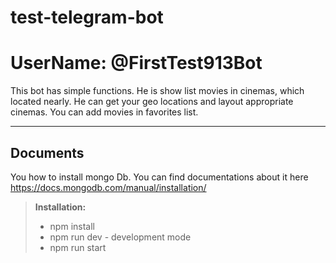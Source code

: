 # test-telegram-bot
UserName: @FirstTest913Bot
===================
This bot has simple functions. He is show list movies in cinemas, which located nearly. He can get your geo locations and layout appropriate cinemas. You can add movies in favorites list.

----------


Documents
-------------

You how to install mongo Db. You can find documentations about it here
https://docs.mongodb.com/manual/installation/

> **Installation:**
>
> - npm install
> - npm run dev - development mode
> - npm run start 